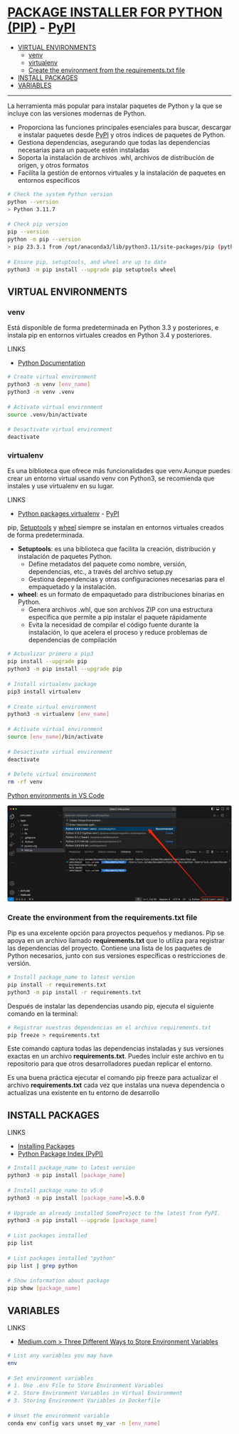 # [PACKAGE INSTALLER FOR PYTHON (PIP)](https://pip.pypa.io/) - [PyPI](https://pypi.org/project/pip/)

<!--TOC-->

- [VIRTUAL ENVIRONMENTS](#virtual-environments)
  - [venv](#venv)
  - [virtualenv](#virtualenv)
  - [Create the environment from the requirements.txt file](#create-the-environment-from-the-requirementstxt-file)
- [INSTALL PACKAGES](#install-packages)
- [VARIABLES](#variables)

<!--TOC-->

---

La herramienta más popular para instalar paquetes de Python y la que se incluye con las versiones modernas de Python.
- Proporciona las funciones principales esenciales para buscar, descargar e instalar paquetes desde [PyPI](https://pypi.org/) y otros índices de paquetes de Python.
- Gestiona dependencias, asegurando que todas las dependencias necesarias para un paquete estén instaladas
- Soporta la instalación de archivos .whl, archivos de distribución de origen, y otros formatos
- Facilita la gestión de entornos virtuales y la instalación de paquetes en entornos específicos

```bash
# Check the system Python version
python --version
> Python 3.11.7

# Check pip version
pip --version 
python -m pip --version
> pip 23.3.1 from /opt/anaconda3/lib/python3.11/site-packages/pip (python 3.11)

# Ensure pip, setuptools, and wheel are up to date
python3 -m pip install --upgrade pip setuptools wheel
```

## VIRTUAL ENVIRONMENTS

### venv

Está disponible de forma predeterminada en Python 3.3 y posteriores, e instala pip en entornos virtuales creados en Python 3.4 y posteriores.

LINKS
- [Python Documentation](https://docs.python.org/3/library/venv.html)

```bash
# Create virtual environment
python3 -m venv [env_name]
python3 -m venv .venv

# Activate virtual environment
source .venv/bin/activate

# Desactivate virtual environment
deactivate
```

### virtualenv

Es una biblioteca que ofrece más funcionalidades que venv.Aunque puedes crear un entorno virtual usando venv con Python3, se recomienda que instales y use virtualenv en su lugar.

LINKS
- [Python packages virtualenv](https://virtualenv.pypa.io/en/stable/index.html) - [PyPI](https://pypi.org/project/virtualenv/)

pip, [Setuptools](https://packaging.python.org/en/latest/key_projects/#setuptools) y [wheel](https://packaging.python.org/en/latest/key_projects/#wheel) siempre se instalan en entornos virtuales creados de forma predeterminada.

- **Setuptools**: es una biblioteca que facilita la creación, distribución y instalación de paquetes Python.
    - Define metadatos del paquete como nombre, versión, dependencias, etc., a través del archivo setup.py
    - Gestiona dependencias y otras configuraciones necesarias para el empaquetado y la instalación.
- **wheel**: es un formato de empaquetado para distribuciones binarias en Python. 
    - Genera archivos .whl, que son archivos ZIP con una estructura específica que permite a pip instalar el paquete rápidamente
    - Evita la necesidad de compilar el código fuente durante la instalación, lo que acelera el proceso y reduce problemas de dependencias de compilación

```bash
# Actualizar primero a pip3
pip install --upgrade pip
python3 -m pip install --upgrade pip

# Install virtualenv package
pip3 install virtualenv  

# Create virtual environment
python3 -m virtualenv [env_name]

# Activate virtual environment
source [env_name]/bin/activate

# Desactivate virtual environment
deactivate

# Delete virtual environment
rm -rf venv
```
[Python environments in VS Code](https://code.visualstudio.com/docs/python/environments)

![alt text](img/vsc_interpreter.png)

### Create the environment from the requirements.txt file

Pip es una excelente opción para proyectos pequeños y medianos. Pip se apoya en un archivo llamado **requirements.txt** que lo utiliza para registrar las dependencias del proyecto. Contiene una lista de los paquetes de Python necesarios, junto con sus versiones específicas o restricciones de versión.

```bash
# Install package_name to latest version
pip install -r requirements.txt
python3 -m pip install -r requirements.txt
```

Después de instalar las dependencias usando pip, ejecuta el siguiente comando en la terminal:

```bash
# Registrar nuestras dependencias en el archivo requirements.txt
pip freeze > requirements.txt
```

Este comando captura todas las dependencias instaladas y sus versiones exactas en un archivo **requirements.txt**. Puedes incluir este archivo en tu repositorio para que otros desarrolladores puedan replicar el entorno.

Es una buena práctica ejecutar el comando pip freeze para actualizar el archivo **requirements.txt** cada vez que instalas una nueva dependencia o actualizas una existente en tu entorno de desarrollo

## INSTALL PACKAGES

LINKS

- [Installing Packages](https://packaging.python.org/en/latest/tutorials/installing-packages)
- [Python Package Index (PyPI)](https://pypi.org/)

```bash
# Install package_name to latest version
python3 -m pip install [package_name]

# Install package_name to v5.0
python3 -m pip install [package_name]=5.0.0

# Upgrade an already installed SomeProject to the latest from PyPI.
python3 -m pip install --upgrade [package_name]

# List packages installed
pip list

# List packages installed "python"
pip list | grep python

# Show information about package
pip show [package_name]
```

## VARIABLES


LINKS

- [Medium.com > Three Different Ways to Store Environment Variables](https://medium.com/@dataproducts/python-three-different-ways-to-store-environment-variables-15224952f31b)

```bash
# List any variables you may have
env

# Set environment variables
# 1. Use .env File to Store Environment Variables
# 2. Store Environment Variables in Virtual Environment
# 3. Storing Environment Variables in Dockerfile

# Unset the environment variable
conda env config vars unset my_var -n [env_name]
```
